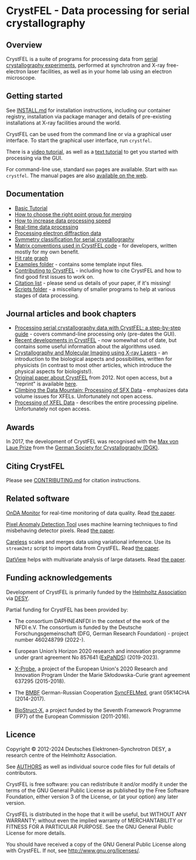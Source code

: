 CrystFEL - Data processing for serial crystallography
=====================================================

Overview
--------

CrystFEL is a suite of programs for processing data from [serial
crystallography experiments](https://en.wikipedia.org/wiki/Serial_Femtosecond_Crystallography),
performed at synchrotron and X-ray free-electron laser facilities, as well as
in your home lab using an electron microscope.


Getting started
---------------

See [INSTALL.md](INSTALL.md) for installation instructions, including
our container registry, installation via package manager and details of
pre-existing installations at X-ray facilities around the world.

CrystFEL can be used from the command line or via a graphical user interface.
To start the graphical user interface, run ```crystfel```.

There is a [video tutorial](https://vimeo.com/585412404), as well as a [text
tutorial](doc/articles/tutorial.rst) to get you started with processing via the
GUI.

For command-line use, standard ```man``` pages are available.  Start with
```man crystfel```.  The manual pages are also
[available on the web](https://www.desy.de/~twhite/crystfel/manual.html).


Documentation
-------------

* [Basic Tutorial](doc/articles/tutorial.rst)
* [How to choose the right point group for merging](doc/articles/pointgroup.rst)
* [How to increase data processing speed](doc/articles/speed.rst)
* [Real-time data processing](doc/articles/online.rst)
* [Processing electron diffraction data](doc/articles/electrons.rst)
* [Symmetry classification for serial crystallography](doc/twin-calculator.pdf)
* [Matrix conventions used in CrystFEL code](doc/matrix-notation.pdf) - for
  developers, written mostly for my own benefit.
* [Hit rate graph](doc/hitrate.png)
* [Examples folder](doc/examples) - contains some template input files.
* [Contributing to CrystFEL](CONTRIBUTING.md) - including how to cite CrystFEL
  and how to find good first issues to work on.
* [Citation list](https://www.desy.de/~twhite/crystfel/citations.html) - please
  send us details of your paper, if it's missing!
* [Scripts folder](scripts) - a miscellany of smaller programs to help at
  various stages of data processing.


Journal articles and book chapters
----------------------------------

* [Processing serial crystallography data with CrystFEL: a step-by-step
  guide](https://doi.org/10.1107/S205979831801238X) - covers command-line
  processing only (pre-dates the GUI).
* [Recent developments in CrystFEL](http://dx.doi.org/10.1107/S1600576716004751) -
  now somewhat out of date, but contains some useful information about the
  algorithms used.
* [Crystallography and Molecular Imaging using X-ray
  Lasers](https://doi.org/10.23730/CYRSP-2018-001.605) - an introduction to the
  biological aspects and possibilities, written for physicists (in contrast to
  most other articles, which introduce the physical aspects for biologists!).
* [Original paper about CrystFEL](http://dx.doi.org/10.1107/S0021889812002312)
  from 2012.  Not open access, but a "reprint" is available
  [here](https://www.desy.de/~twhite/crystfel/db5097-reprint.pdf).
* [Climbing the Data Mountain: Processing of SFX
  Data](https://link.springer.com/chapter/10.1007/978-3-030-00551-1_7) -
  emphasizes data volume issues for XFELs.  Unfortunately not open access.
* [Processing of XFEL
  Data](https://link.springer.com/protocol/10.1007/978-1-4939-7000-1_13) -
  describes the entire processing pipeline.  Unfortunately not open access.


Awards
------

In 2017, the development of CrystFEL was recognised with the [Max von Laue
Prize](https://www.desy.de/news/news_search/index_eng.html?openDirectAnchor=1202)
from the [German Society for Crystallography (DGK)](https://dgk-home.de/en/).


Citing CrystFEL
---------------

Please see [CONTRIBUTING.md](CONTRIBUTING.md) for citation instructions.


Related software
----------------

[OnDA Monitor](https://www.ondamonitor.com/) for real-time monitoring of data
quality.  Read [the paper](https://doi.org/10.1107/s1600576716007469).

[Pixel Anomaly Detection Tool](https://github.com/gihankaushyal/PixelAnomalyDetectorTool)
uses machine learning techniques to find misbehaving detector pixels.
Read [the paper](https://doi.org/10.1107/s1600576724000116).

[Careless](https://github.com/rs-station/careless) scales and merges data
using variational inference.  Use its `stream2mtz` script to import data from
CrystFEL.  Read [the paper](http://dx.doi.org/10.1038/s41467-022-35280-8).

[DatView](https://github.com/nstander/DatView) helps with multivariate analysis
of large datasets.  Read [the paper](https://doi.org/10.1107/s1600576719012044).


Funding acknowledgements
------------------------

Development of CrystFEL is primarily funded by the
[Helmholtz Association](https://www.helmholtz.de/) via
[DESY](https://www.desy.de/).

Partial funding for CrystFEL has been provided by:

* The consortium DAPHNE4NFDI in the context of the work of the NFDI e.V. The
  consortium is funded by the Deutsche Forschungsgemeinschaft (DFG, German
  Research Foundation) - project number 460248799 (2022-).

* European Union’s Horizon 2020 research and innovation programme under grant
  agreement No 857641 ([ExPaNDS](https://expands.eu/)) (2019-2023).

* [X-Probe](http://x-probe.org/), a project of the European Union's 2020
  Research and Innovation Program Under the Marie Skłodowska-Curie grant
  agreement 637295 (2015-2018).

* The [BMBF](https://www.bmbf.de/) German-Russian Cooperation
  [SyncFELMed](http://www.syncfelmed.org/), grant 05K14CHA (2014-2017).

* [BioStruct-X](https://www.biostruct-x.eu/), a project funded by the Seventh
  Framework Programme (FP7) of the European Commission (2011-2016).


Licence
-------

Copyright © 2012-2024 Deutsches Elektronen-Synchrotron DESY, a research centre
of the Helmholtz Association.

See [AUTHORS](AUTHORS) as well as individual source code files for full details
of contributors.

CrystFEL is free software: you can redistribute it and/or modify it under the
terms of the GNU General Public License as published by the Free Software
Foundation, either version 3 of the License, or (at your option) any later
version.

CrystFEL is distributed in the hope that it will be useful, but WITHOUT ANY
WARRANTY; without even the implied warranty of MERCHANTABILITY or FITNESS FOR A
PARTICULAR PURPOSE.  See the GNU General Public License for more details.

You should have received a copy of the GNU General Public License along with
CrystFEL.  If not, see <http://www.gnu.org/licenses/>.


